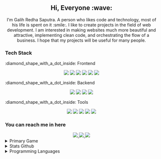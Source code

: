 <h2 align="center">Hi, Everyone :wave:</h2>

<p align="center">I'm Galih Redha Saputra. A person who likes code and technology, most of his life is spent on it :smile:. I like to create projects in the field of web development. I am interested in making websites much more beautiful and attractive, implementing clean code, and orchestrating the flow of a business. I hope that my projects will be useful for many people.</p>

<h3 align="left">Tech Stack</h3>
<p align="left">:diamond_shape_with_a_dot_inside:	Frontend</p>
  <div align="center">
    <img src="https://img.shields.io/badge/JavaScript-323330?style=for-the-badge&logo=javascript&logoColor=F7DF1E" />
    <img src="https://img.shields.io/badge/TypeScript-007ACC?style=for-the-badge&logo=typescript&logoColor=white" />
    <img src="https://img.shields.io/badge/Vue.js-35495E?style=for-the-badge&logo=vuedotjs&logoColor=4FC08D" />
    <img src="https://img.shields.io/badge/nuxt.js-00C58E?style=for-the-badge&logo=nuxtdotjs&logoColor=white" />
    <img src="https://img.shields.io/badge/Sass-CC6699?style=for-the-badge&logo=sass&logoColor=white" />
    <img src="https://img.shields.io/badge/Tailwind_CSS-38B2AC?style=for-the-badge&logo=tailwind-css&logoColor=white" />
  </div>
<p align="left">:diamond_shape_with_a_dot_inside:	Backend</p>
  <div align="center">
    <img src="https://img.shields.io/badge/Ruby-CC342D?style=for-the-badge&logo=ruby&logoColor=white" />
    <img src="https://img.shields.io/badge/Ruby_on_Rails-CC0000?style=for-the-badge&logo=ruby-on-rails&logoColor=white" />
    <img src="https://img.shields.io/badge/Swagger-85EA2D?style=for-the-badge&logo=Swagger&logoColor=white" />
    <img src="https://img.shields.io/badge/firebase-ffca28?style=for-the-badge&logo=firebase&logoColor=black" />
  </div>
<p align="left">:diamond_shape_with_a_dot_inside:	Tools</p>
  <div align="center">
    <img src="https://img.shields.io/badge/Linux_Mint-87CF3E?style=for-the-badge&logo=linux-mint&logoColor=white" />
    <img src="https://img.shields.io/badge/GIT-E44C30?style=for-the-badge&logo=git&logoColor=white" />
    <img src="https://img.shields.io/badge/GitHub-100000?style=for-the-badge&logo=github&logoColor=white" />
    <img src="https://img.shields.io/badge/GitLab-330F63?style=for-the-badge&logo=gitlab&logoColor=white" />
    <img src="https://img.shields.io/badge/Visual_Studio_Code-0078D4?style=for-the-badge&logo=visual%20studio%20code&logoColor=white" />
  </div>
<h3 align="left">You can reach me in here</h3>
  <div align="center">
    <a href="mailto:galihredhas@gmail.com">
      <img src="https://img.shields.io/badge/Gmail-D14836?style=for-the-badge&logo=gmail&logoColor=white" />
    </a>
    <a href="https://www.linkedin.com/in/galih-redha-saputra/" target="_blank">
      <img src="https://img.shields.io/badge/LinkedIn-0077B5?style=for-the-badge&logo=linkedin&logoColor=white" />
    </a>
    <a href="https://www.instagram.com/galih_redha/" target="_blank">
      <img src="https://img.shields.io/badge/Instagram-E4405F?style=for-the-badge&logo=instagram&logoColor=white" />
    </a>
  </div>
<details><summary>Primary Game</summary>
  <a href=https://play.google.com/store/apps/details?id=com.YoStarEN.Arknights&hl=in&gl=US" target="_blank">Arknights (EN)</a>
  <p>| <b>ID : shiro#4040</b> | The One And Only My Game :smile:</p>
  <img src="images/arknights-profile.gif" />
</details>
<details><summary>Stats Github</summary>
  <img src="https://github-profile-summary-cards.vercel.app/api/cards/profile-details?username=xredha&theme=monokai" />
  <img src="https://github-readme-stats.vercel.app/api?username=xredha&show_icons=true&locale=en&theme=cobalt" alt="xredha" />
  <a href="https://github.com/ryo-ma/github-profile-trophy"><img src="https://github-profile-trophy.vercel.app/?username=xredha" alt="xredha" /></a>
  <img src="https://github-profile-summary-cards.vercel.app/api/cards/productive-time?username=xredha&theme=monokai" />
</details>
<details><summary>Programming Languages</summary>
  <img src="https://github-readme-stats.vercel.app/api/top-langs?username=xredha&show_icons=true&locale=en&layout=compact&theme=github_dark" alt="xredha" />
  <img src="https://github-profile-summary-cards.vercel.app/api/cards/repos-per-language?username=xredha&theme=github_dark" alt="xredha" />
  <img src="https://github-profile-summary-cards.vercel.app/api/cards/most-commit-language?username=xredha&theme=github_dark" alt="xredha" />
</details>